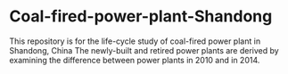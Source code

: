 #  Coal-fired-power-plant-Shandong
This repository is for the life-cycle study of coal-fired power plant in Shandong, China
The newly-built and retired power plants are derived by examining the difference between power plants in 2010 and in 2014.
